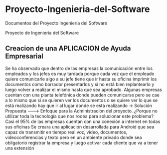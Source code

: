 # Proyecto-Ingenieria-del-Software
Documentos del Proyecto Ingeniería del Software 

Proyecto de Ingenieria del Software 
<h2>Creacion de una APLICACION de Ayuda Empresarial </h2>
Se ha observado que dentro de las empresas la comunicación entre los empleados y los jefes es
muy tardada porque cada vez que el empleado quiere comunicarle algo a su jefe tiene que ir hasta
su oficina imprimir los documentos como borrador presentarlos y si no está bien replantearlo y
luego volver a realizar el mismo hasta que sea aprobado.
Algunas empresas cuentan con una planta telefónica donde pueden comunicarse pero se cae a lo
mismo que si se quieren ver los documentos o se quiere ver lo que se está realizando hay que ir al
lugar donde se está realizando
-> Solución Propuesta
---> Enfoque para la Administración del proyecto.
    ¿Porque no utilizar toda la tecnología que nos rodea para solucionar este problema?
    Casi el 95% de las empresas cuentan con una conexión a internet en todas sus oficinas
    Se creara una aplicación desarrollada para Android que sea capaz de transmitir en tiempo real voz,
    video, documentos, videoconferencias y texto pero en un ambiente privado donde sea obligatorio
    registrar la empresa y luego activar cada cliente que va a tener una extensión

